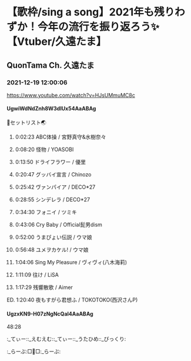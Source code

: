 # 【歌枠/sing a song】2021年も残りわずか！今年の流行を振り返ろう✨【Vtuber/久遠たま】

## QuonTama Ch. 久遠たま

### 2021-12-19 12:00:06

https://www.youtube.com/watch?v=HJsUMmuMC8c

#### UgwiWdNdZnh8W3dIUx54AaABAg

🥚セットリスト🌏



01.  0:02:23  ABC体操 / 宮野真守&水樹奈々

02.  0:08:20  怪物 / YOASOBI

03.  0:13:50 ドライフラワー / 優里

04.  0:20:47  グッバイ宣言 / Chinozo

05.  0:25:42  ヴァンパイア / DECO*27

06.  0:28:55  シンデレラ / DECO*27

07.  0:34:30  フォニイ / ツミキ

08.  0:43:06  Cry Baby / Official髭男dism

09.  0:52:00  うまぴょい伝説 / ウマ娘

10.  0:56:48  ユメヲカケル! / ウマ娘

11.  1:04:06  Sing My Pleasure / ヴィヴィ(八木海莉)

12.  1:11:09  往け / LiSA

13.  1:17:29  残響散歌 / Aimer

ED.  1:20:40  夜もすがら君想ふ / TOKOTOKO(西沢さんP)



#### UgzxKN9-H07zNgNcQal4AaABAg

48:28

:_てぃー::_えむえむ::_てぃー::_うたひめ::_びっくり:

:_らーぶ:□🔺□:_らーぶ:

